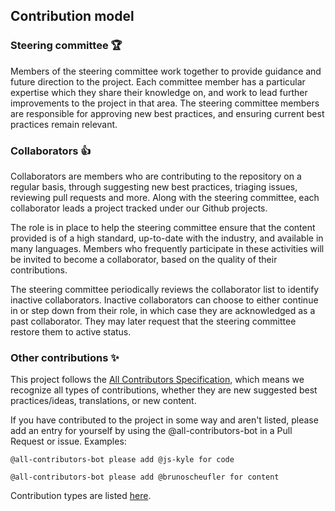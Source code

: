 ## Contribution model

### Steering committee 🏆

Members of the steering committee work together to provide guidance and future direction to the project. Each committee member has a particular expertise which they share their knowledge on, and work to lead further improvements to the project in that area. The steering committee members are responsible for approving new best practices, and ensuring current best practices remain relevant.

### Collaborators 👍

Collaborators are members who are contributing to the repository on a regular basis, through suggesting new best practices, triaging issues, reviewing pull requests and more. Along with the steering committee, each collaborator leads a project tracked under our Github projects.

The role is in place to help the steering committee ensure that the content provided is of a high standard, up-to-date with the industry, and available in many languages. Members who frequently participate in these activities will be invited to become a collaborator, based on the quality of their contributions.

The steering committee periodically reviews the collaborator list to identify inactive collaborators. Inactive collaborators can choose to either continue in or step down from their role, in which case they are acknowledged as a past collaborator. They may later request that the steering committee restore them to active status.

### Other contributions ✨

This project follows the [All Contributors Specification](https://allcontributors.org/), which means we recognize all types of contributions, whether they are new suggested best practices/ideas, translations, or new content.

If you have contributed to the project in some way and aren't listed, please add an entry for yourself by using the @all-contributors-bot in a Pull Request or issue. Examples:

`@all-contributors-bot please add @js-kyle for code`

`@all-contributors-bot please add @brunoscheufler for content`

Contribution types are listed [here](https://allcontributors.org/docs/en/emoji-key).
